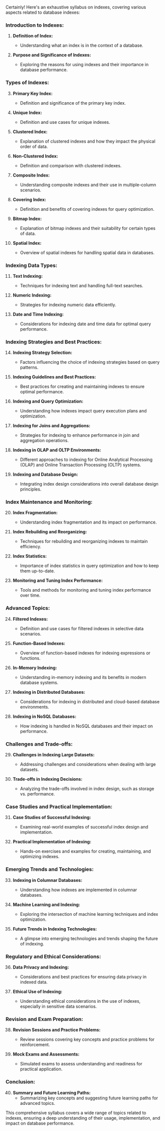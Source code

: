 Certainly! Here's an exhaustive syllabus on indexes, covering various aspects related to database indexes:

### Introduction to Indexes:
1. **Definition of Index:**
   - Understanding what an index is in the context of a database.

2. **Purpose and Significance of Indexes:**
   - Exploring the reasons for using indexes and their importance in database performance.

### Types of Indexes:
3. **Primary Key Index:**
   - Definition and significance of the primary key index.

4. **Unique Index:**
   - Definition and use cases for unique indexes.

5. **Clustered Index:**
   - Explanation of clustered indexes and how they impact the physical order of data.

6. **Non-Clustered Index:**
   - Definition and comparison with clustered indexes.

7. **Composite Index:**
   - Understanding composite indexes and their use in multiple-column scenarios.

8. **Covering Index:**
   - Definition and benefits of covering indexes for query optimization.

9. **Bitmap Index:**
   - Explanation of bitmap indexes and their suitability for certain types of data.

10. **Spatial Index:**
    - Overview of spatial indexes for handling spatial data in databases.

### Indexing Data Types:
11. **Text Indexing:**
    - Techniques for indexing text and handling full-text searches.

12. **Numeric Indexing:**
    - Strategies for indexing numeric data efficiently.

13. **Date and Time Indexing:**
    - Considerations for indexing date and time data for optimal query performance.

### Indexing Strategies and Best Practices:
14. **Indexing Strategy Selection:**
    - Factors influencing the choice of indexing strategies based on query patterns.

15. **Indexing Guidelines and Best Practices:**
    - Best practices for creating and maintaining indexes to ensure optimal performance.

16. **Indexing and Query Optimization:**
    - Understanding how indexes impact query execution plans and optimization.

17. **Indexing for Joins and Aggregations:**
    - Strategies for indexing to enhance performance in join and aggregation operations.

18. **Indexing in OLAP and OLTP Environments:**
    - Different approaches to indexing for Online Analytical Processing (OLAP) and Online Transaction Processing (OLTP) systems.

19. **Indexing and Database Design:**
    - Integrating index design considerations into overall database design principles.

### Index Maintenance and Monitoring:
20. **Index Fragmentation:**
    - Understanding index fragmentation and its impact on performance.

21. **Index Rebuilding and Reorganizing:**
    - Techniques for rebuilding and reorganizing indexes to maintain efficiency.

22. **Index Statistics:**
    - Importance of index statistics in query optimization and how to keep them up-to-date.

23. **Monitoring and Tuning Index Performance:**
    - Tools and methods for monitoring and tuning index performance over time.

### Advanced Topics:
24. **Filtered Indexes:**
    - Definition and use cases for filtered indexes in selective data scenarios.

25. **Function-Based Indexes:**
    - Overview of function-based indexes for indexing expressions or functions.

26. **In-Memory Indexing:**
    - Understanding in-memory indexing and its benefits in modern database systems.

27. **Indexing in Distributed Databases:**
    - Considerations for indexing in distributed and cloud-based database environments.

28. **Indexing in NoSQL Databases:**
    - How indexing is handled in NoSQL databases and their impact on performance.

### Challenges and Trade-offs:
29. **Challenges in Indexing Large Datasets:**
    - Addressing challenges and considerations when dealing with large datasets.

30. **Trade-offs in Indexing Decisions:**
    - Analyzing the trade-offs involved in index design, such as storage vs. performance.

### Case Studies and Practical Implementation:
31. **Case Studies of Successful Indexing:**
    - Examining real-world examples of successful index design and implementation.

32. **Practical Implementation of Indexing:**
    - Hands-on exercises and examples for creating, maintaining, and optimizing indexes.

### Emerging Trends and Technologies:
33. **Indexing in Columnar Databases:**
    - Understanding how indexes are implemented in columnar databases.

34. **Machine Learning and Indexing:**
    - Exploring the intersection of machine learning techniques and index optimization.

35. **Future Trends in Indexing Technologies:**
    - A glimpse into emerging technologies and trends shaping the future of indexing.

### Regulatory and Ethical Considerations:
36. **Data Privacy and Indexing:**
    - Considerations and best practices for ensuring data privacy in indexed data.

37. **Ethical Use of Indexing:**
    - Understanding ethical considerations in the use of indexes, especially in sensitive data scenarios.

### Revision and Exam Preparation:
38. **Revision Sessions and Practice Problems:**
    - Review sessions covering key concepts and practice problems for reinforcement.

39. **Mock Exams and Assessments:**
    - Simulated exams to assess understanding and readiness for practical application.

### Conclusion:
40. **Summary and Future Learning Paths:**
    - Summarizing key concepts and suggesting future learning paths for advanced topics.

This comprehensive syllabus covers a wide range of topics related to indexes, ensuring a deep understanding of their usage, implementation, and impact on database performance.